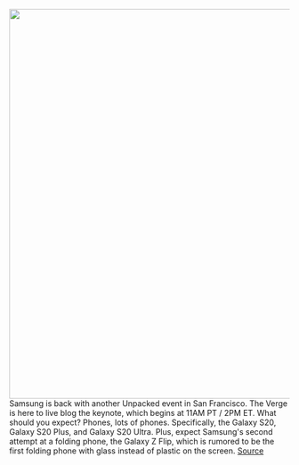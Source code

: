 <img src='https://cdn.vox-cdn.com/thumbor/4YSTE3oMSGs_LHadwz2VoaG7QTY=/0x0:1020x668/1200x675/filters:focal(429x253:591x415)/cdn.vox-cdn.com/uploads/chorus_image/image/66294124/samsungstock.1419965656.0.jpg' width='700px' /><br/>
Samsung is back with another Unpacked event in San Francisco. The Verge is here to live blog the keynote, which begins at 11AM PT / 2PM ET. What should you expect? Phones, lots of phones. Specifically, the Galaxy S20, Galaxy S20 Plus, and Galaxy S20 Ultra. Plus, expect Samsung's second attempt at a folding phone, the Galaxy Z Flip, which is rumored to be the first folding phone with glass instead of plastic on the screen.
<a href='https://www.theverge.com/2020/2/11/21083967/samsung-galaxy-s20-z-flip-keynote-live-blog-unpacked-event'> Source <a/>